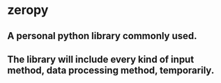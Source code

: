 # zeropy

## A personal python library commonly used.

## The library will include every kind of input method, data processing method, temporarily.